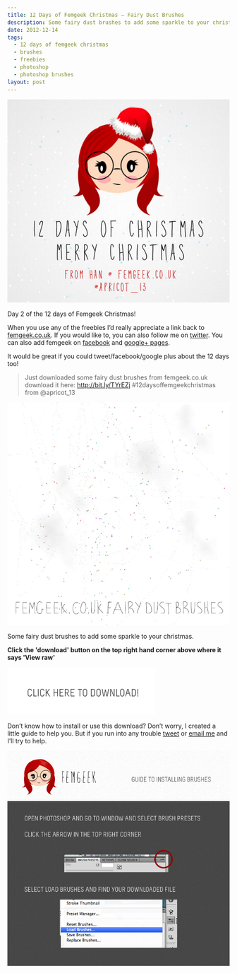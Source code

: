 ```yaml
---
title: 12 Days of Femgeek Christmas – Fairy Dust Brushes
description: Some fairy dust brushes to add some sparkle to your christmas.
date: 2012-12-14
tags:
  - 12 days of femgeek christmas 
  - brushes 
  - freebies 
  - photoshop 
  - photoshop brushes
layout: post
---
```


![12 Days of Femgeek Christmas](12daysofchristmas-20201229112622862.jpg)

Day 2 of the 12 days of Femgeek Christmas!

When you use any of the freebies I’d really appreciate a link back to [femgeek.co.uk](http://www.femgeek.co.uk/). If you would like to, you can also follow me on [twitter](https://twitter.com/apricot_13). You can also add femgeek on [facebook](https://www.facebook.com/femgeek.co.uk) and [google+ pages](https://plus.google.com/110396807693668334198/posts).

 

It would be great if you could tweet/facebook/google plus about the 12 days too!

> Just downloaded some fairy dust brushes from femgeek.co.uk download it here: http://bit.ly/TYrEZj #12daysoffemgeekchristmas from @apricot_13

![Femgeek Fairy Dust Brushes](8261547678_52272234cf_c.jpg)

Some fairy dust brushes to add some sparkle to your christmas.

**Click the 'download' button on the top right hand corner above where it says 'View raw'**

[![Femgeek Fairy Dust Brushes](downloadBtn-20201229112622852.jpg)](https://github.com/apricot13/femgeek-static/blob/master/posts/2012-12-14-12-days-of-femgeek-christmas-fairy-dust-brushes/FemgeekFairyDustBrushes.zip)

Don’t know how to install or use this download? Don’t worry, I created a little guide to help you. But if you run into any trouble [tweet](https://www.twitter.com/apricot_13) or [email me](http://www.femgeek.co.uk/contact) and I’ll try to help.

 

 

![Installing Brushes](8260553165_d6aa19335d_c.jpg)